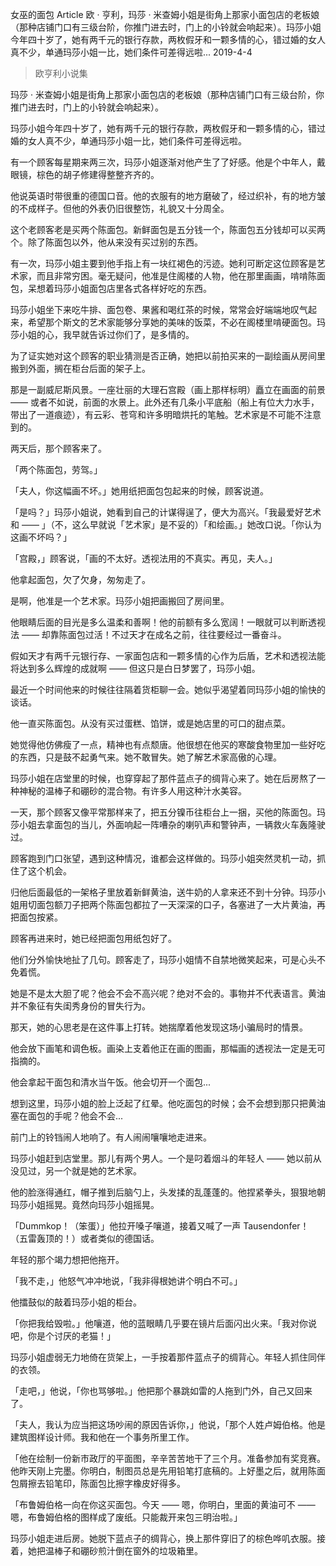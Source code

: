 女巫的面包
Article
欧 · 亨利，玛莎 · 米查姆小姐是街角上那家小面包店的老板娘（那种店铺门口有三级台阶，你推门进去时，门上的小铃就会响起来）。玛莎小姐今年四十岁了，她有两千元的银行存款，两枚假牙和一颗多情的心，错过婚的女人真不少，单通玛莎小姐一比，她们条件可差得远啦...
2019-4-4

> 欧亨利小说集

玛莎 · 米查姆小姐是街角上那家小面包店的老板娘（那种店铺门口有三级台阶，你推门进去时，门上的小铃就会响起来）。



玛莎小姐今年四十岁了，她有两千元的银行存款，两枚假牙和一颗多情的心，错过婚的女人真不少，单通玛莎小姐一比，她们条件可差得远啦。



有一个顾客每星期来两三次，玛莎小姐逐渐对他产生了了好感。他是个中年人，戴眼镜，棕色的胡子修建得整整齐齐的。



他说英语时带很重的德国口音。他的衣服有的地方磨破了，经过织补，有的地方皱的不成样子。但他的外表仍旧很整饬，礼貌又十分周全。



这个老顾客老是买两个陈面包。新鲜面包是五分钱一个，陈面包五分钱却可以买两个。除了陈面包以外，他从来没有买过别的东西。



有一次，玛莎小姐主要到他手指上有一块红褐色的污迹。她利可断定这位顾客是艺术家，而且非常穷困。毫无疑问，他准是住阁楼的人物，他在那里画画，啃啃陈面包，呆想着玛莎小姐面包店里各式各样好吃的东西。



玛莎小姐坐下来吃牛排、面包卷、果酱和喝红茶的时候，常常会好端端地叹气起来，希望那个斯文的艺术家能够分享她的美味的饭菜，不必在阁楼里啃硬面包。玛莎小姐的心，我早就告诉过你们了，是多情的。



为了证实她对这个顾客的职业猜测是否正确，她把以前拍买来的一副绘画从房间里搬到外面，搁在柜台后面的架子上。



那是一副威尼斯风景。一座壮丽的大理石宫殿（画上那样标明）矗立在画面的前景 —— 或者不如说，前面的水景上。此外还有几条小平底船（船上有位大力水手，带出了一道痕迹），有云彩、苍穹和许多明暗烘托的笔触。艺术家是不可能不注意到的。



两天后，那个顾客来了。



「两个陈面包，劳驾。」



「夫人，你这幅画不坏。」她用纸把面包包起来的时候，顾客说道。



「是吗？」玛莎小姐说，她看到自己的计谋得逞了，便大为高兴。「我最爱好艺术和 —— 」（不，这么早就说「艺术家」是不妥的）「和绘画。」她改口说。「你认为这画不坏吗？」



「宫殿，」顾客说，「画的不太好。透视法用的不真实。再见，夫人。」



他拿起面包，欠了欠身，匆匆走了。



是啊，他准是一个艺术家。玛莎小姐把画搬回了房间里。



他眼睛后面的目光是多么温柔和善啊！他的前额有多么宽阔！一眼就可以判断透视法 —— 却靠陈面包过活！不过天才在成名之前，往往要经过一番奋斗。



假如天才有两千元银行存、一家面包店和一颗多情的心作为后盾，艺术和透视法能将达到多么辉煌的成就啊 —— 但这只是白日梦罢了，玛莎小姐。



最近一个时间他来的时候往往隔着货柜聊一会。她似乎渴望着同玛莎小姐的愉快的谈话。



他一直买陈面包。从没有买过蛋糕、馅饼，或是她店里的可口的甜点菜。



她觉得他仿佛瘦了一点，精神也有点颓唐。他很想在他买的寒酸食物里加一些好吃的东西，只是鼓不起勇气来。她不敢冒失。她了解艺术家高傲的心理。



玛莎小姐在店堂里的时候，也穿穿起了那件蓝点子的绸背心来了。她在后房熬了一种神秘的温棒子和硼砂的混合物。有许多人用这种汁水美容。



一天，那个顾客又像平常那样来了，把五分镍币往柜台上一捆，买他的陈面包。玛莎小姐去拿面包的当儿，外面响起一阵嘈杂的喇叭声和警钟声，一辆救火车轰隆驶过。



顾客跑到门口张望，遇到这种情况，谁都会这样做的。玛莎小姐突然灵机一动，抓住了这个机会。



归他后面最低的一架格子里放着新鲜黄油，送牛奶的人拿来还不到十分钟。玛莎小姐用切面包额刀子把两个陈面包都拉了一天深深的口子，各塞进了一大片黄油，再把面包按紧。



顾客再进来时，她已经把面包用纸包好了。



他们分外愉快地扯了几句。顾客走了，玛莎小姐情不自禁地微笑起来，可是心头不免着慌。



她是不是太大胆了呢？他会不会不高兴呢？绝对不会的。事物并不代表语言。黄油并不象征有失闺秀身份的冒失行为。



那天，她的心思老是在这件事上打转。她揣摩着他发现这场小骗局时的情景。



他会放下画笔和调色板。画染上支着他正在画的图画，那幅画的透视法一定是无可指摘的。



他会拿起干面包和清水当午饭。他会切开一个面包...



想到这里，玛莎小姐的脸上泛起了红晕。他吃面包的时候；会不会想到那只把黄油塞在面包的手呢？他会不会...



前门上的铃铛闹人地响了。有人闹闹嚷嚷地走进来。



玛莎小姐赶到店堂里。那儿有两个男人。一个是叼着烟斗的年轻人 —— 她以前从没见过，另一个就是她的艺术家。



他的脸涨得通红，帽子推到后脑勺上，头发揉的乱蓬蓬的。他捏紧拳头，狠狠地朝玛莎小姐摇晃。竟然向玛莎小姐摇晃。



「Dummkop！（笨蛋）」他拉开嗓子嚷道，接着又喊了一声 Tausendonfer！（五雷轰顶的！）或者类似的德国话。



年轻的那个竭力想把他拖开。



「我不走，」他怒气冲冲地说，「我非得根她讲个明白不可。」



他擂鼓似的敲着玛莎小姐的柜台。



「你把我给毁啦。」他嚷道，他的蓝眼睛几乎要在镜片后面闪出火来。「我对你说吧，你是个讨厌的老猫！」



玛莎小姐虚弱无力地倚在货架上，一手按着那件蓝点子的绸背心。年轻人抓住同伴的衣领。



「走吧，」他说，「你也骂够啦。」他把那个暴跳如雷的人拖到门外，自己又回来了。



「夫人，我认为应当把这场吵闹的原因告诉你，」他说，「那个人姓卢姆伯格。他是建筑图样设计师。我和他在一个事务所里工作。



「他在绘制一份新市政厅的平面图，辛辛苦苦地干了三个月。准备参加有奖竞赛。他昨天刚上完墨。你明白，制图员总是先用铅笔打底稿的。上好墨之后，就用陈面包屑擦去铅笔印，陈面包比擦字橡皮好得多。



「布鲁姆伯格一向在你这买面包。今天 —— 嗯，你明白，里面的黄油可不 —— 嗯，布鲁姆伯格的图样成了废纸。只能裁开来包三明治啦。」



玛莎小姐走进后房。她脱下蓝点子的绸背心，换上那件穿旧了的棕色哗叽衣服。接着，她把温棒子和硼砂煎汁倒在窗外的垃圾箱里。

